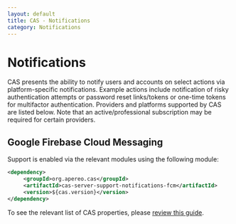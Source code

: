 ```yaml
---
layout: default
title: CAS - Notifications
category: Notifications
---
```


# Notifications

CAS presents the ability to notify users and accounts on select actions via platform-specific notifications. Example actions include notification of risky authentication attempts or password reset links/tokens or one-time tokens for multifactor authentication. Providers and platforms supported by CAS are listed below. Note that an active/professional subscription may be required for certain providers.

## Google Firebase Cloud Messaging

Support is enabled via the relevant modules using the following module:

```xml
<dependency>
     <groupId>org.apereo.cas</groupId>
     <artifactId>cas-server-support-notifications-fcm</artifactId>
     <version>${cas.version}</version>
</dependency>
```

To see the relevant list of CAS properties, please [review this guide](../configuration/Configuration-Properties.html#google-cloud-firebase-messaging).
